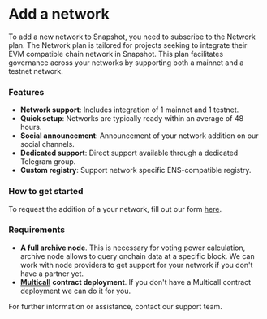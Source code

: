 # Add a network

To add a new network to Snapshot, you need to subscribe to the Network plan. The Network plan is tailored for projects seeking to integrate their EVM compatible chain network in Snapshot. This plan facilitates governance across your networks by supporting both a mainnet and a testnet network.

### **Features**

* **Network support**: Includes integration of 1 mainnet and 1 testnet.
* **Quick setup**: Networks are typically ready within an average of 48 hours.
* **Social announcement**: Announcement of your network addition on our social channels.
* **Dedicated support**: Direct support available through a dedicated Telegram group.
* **Custom registry**: Support network specific ENS-compatible registry.

### **How to get started**

To request the addition of a your network, fill out our form [here](https://tally.so/r/31ApGb).

### **Requirements**

* **A full archive node**. This is necessary for voting power calculation, archive node allows to query onchain data at a specific block. We can work with node providers to get support for your network if you don't have a partner yet.
* [**Multicall**](https://github.com/mds1/multicall) **contract deployment**. If you don't have a Multicall contract deployment we can do it for you.

For further information or assistance, contact our support team.
